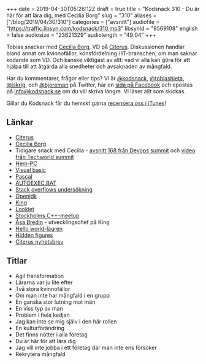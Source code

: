 +++
date = 2019-04-30T05:26:12Z
draft = true
title = "Kodsnack 310 - Du är här för att lära dig, med Cecilia Borg"
slug = "310"
aliases = ["/blog/2019/04/30/310"]
categories = ["avsnitt"]
audiofile = "https://traffic.libsyn.com/kodsnack/310.mp3"
libsynid = "9569108"
english = false
audiosize = "23621329"
audiolength = "49:04"
+++

Tobias snackar med [Cecilia Borg](https://twitter.com/ceciliaborg), VD på [Citerus](https://www.citerus.se/). Diskussionen handlar bland annat om kvinnofällor, könsfördelning i IT-branschen, om man saknar kodande som VD. Och kanske viktigast av allt: vad vi alla kan göra för att hjälpa till att åtgärda alla snedheter och avsaknaden av mångfald.

Har du kommentarer, frågor eller tips? Vi är [@kodsnack](https://www.twitter.com/kodsnack), [@tobiashieta](https://www.twitter.com/tobiashieta), [@iskrig](https://www.twitter.com/iskrig), och [@bjoreman](https://www.twitter.com/bjoreman) på Twitter, har en [sida på Facebook](https://www.facebook.com/kodsnack) och epostas på [info@kodsnack.se](mailto:info@kodsnack.se) om du vill skriva längre. Vi läser allt som skickas.

Gillar du Kodsnack får du hemskt gärna [recensera oss i iTunes](http://itunes.apple.com/se/podcast/kodsnack/id561631498?l=en)!

## Länkar ##
* [Citerus](https://www.citerus.se/)
* [Cecilia Borg](https://twitter.com/ceciliaborg)
* Tidigare snack med Cecilia - [avsnitt 168 från Devops summit](https://kodsnack.se/168/) och [video från Techworld summit](https://www.youtube.com/watch?v=rvYBdZUGLEU)
* [Hem-PC](https://sv.wikipedia.org/wiki/Hem-PC-reformen)
* [Visual basic](https://en.wikipedia.org/wiki/Visual_Basic)
* [Pascal](https://en.wikipedia.org/wiki/Pascal_%28programming_language%29)
* [AUTOEXEC.BAT](https://en.wikipedia.org/wiki/AUTOEXEC.BAT)
* [Stack overflows undersökning](https://insights.stackoverflow.com/survey/2019)
* [Openjdk](https://en.wikipedia.org/wiki/OpenJDK)
* [King](https://en.wikipedia.org/wiki/King_%28company%29)
* [Looklet](https://www.looklet.com/)
* [Stockholms C++-meetup](https://www.meetup.com/StockholmCpp/)
* [Åsa Bredin](https://twitter.com/sabredin) - utvecklingschef på King
* [Hello world-lägren](https://helloworld.se/)
* [Hidden figures](https://en.wikipedia.org/wiki/Hidden_Figures)
* [Citerus nyhetsbrev](https://kurs.citerus.se/citerus-nyhetsbrev)


## Titlar ##
* Agil transformation
* Lärarna var ju lite efter
* Två stora kvinnofällor
* Om man inte har mångfald i en grupp
* En ganska stor lutning mot män
* En viss typ av man
* Problem i hela kedjan
* Jag kan inte se mig själv i den här rollen
* En kulturförändring
* Det finns nötter i alla företag
* Du är här för att lära dig
* Jag vill inte jobba i ett företag där man inte ens försöker
* Rekrytera mångfald